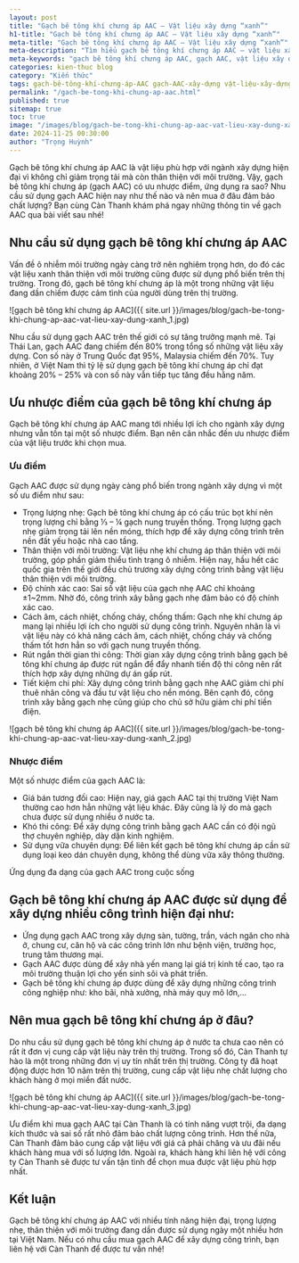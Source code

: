 ```yaml
---
layout: post
title: "Gạch bê tông khí chưng áp AAC – Vật liệu xây dựng “xanh”"
h1-title: "Gạch bê tông khí chưng áp AAC – Vật liệu xây dựng “xanh”"
meta-title: "Gạch bê tông khí chưng áp AAC – Vật liệu xây dựng “xanh”"
meta-description: "Tìm hiểu gạch bê tông khí chưng áp AAC – vật liệu xây dựng “xanh” hiện đại, thân thiện môi trường. Ưu điểm vượt trội, giá cả hợp lý, lựa chọn hàng đầu cho công trình bền vững."
meta-keywords: "gạch bê tông khí chưng áp AAC, gạch AAC, vật liệu xây dựng xanh, gạch thân thiện môi trường, gạch xây dựng hiện đại, ưu điểm gạch AAC, giá gạch AAC"
categories: kien-thuc blog
category: "Kiến thức"
tags: gạch-bê-tông-khí-chưng-áp-AAC gạch-AAC-xây-dựng vật-liệu-xây-dựng-xanh gạch-thân-thiện-môi-trường gạch-xây-dựng-hiện-đại ưu-điểm-gạch-AAC giá-gạch-bê-tông-khí
permalink: "/gach-be-tong-khi-chung-ap-aac.html"
published: true
sitemap: true
toc: true
image: "/images/blog/gach-be-tong-khi-chung-ap-aac-vat-lieu-xay-dung-xanh_1.jpg"
date: 2024-11-25 00:30:00
author: "Trọng Huỳnh"
---
```


Gạch bê tông khí chưng áp AAC là vật liệu phù hợp với ngành xây dựng hiện đại vì không chỉ giảm trọng tải mà còn thân thiện với môi trường. Vậy, gạch bê tông khí chưng áp (gạch AAC) có ưu nhược điểm, ứng dụng ra sao? Nhu cầu sử dụng gạch AAC hiện nay như thế nào và nên mua ở đâu đảm bảo chất lượng? Bạn cùng Càn Thanh khám phá ngay những thông tin về gạch AAC qua bài viết sau nhé!

## Nhu cầu sử dụng gạch bê tông khí chưng áp AAC

Vấn đề ô nhiễm môi trường ngày càng trở nên nghiêm trọng hơn, do đó các vật liệu xanh thân thiện với môi trường cũng được sử dụng phổ biến trên thị trường. Trong đó, gạch bê tông khí chưng áp là một trong những vật liệu đang dần chiếm được cảm tình của người dùng trên thị trường.

![gạch bê tông khí chưng áp AAC]({{ site.url }}/images/blog/gach-be-tong-khi-chung-ap-aac-vat-lieu-xay-dung-xanh_1.jpg)

Nhu cầu sử dụng gạch AAC trên thế giới có sự tăng trưởng mạnh mẽ. Tại Thái Lan, gạch AAC đang chiếm đến 80% trong tổng số những vật liệu xây dựng. Con số này ở Trung Quốc đạt 95%, Malaysia chiếm đến 70%. Tuy nhiên, ở Việt Nam thì tỷ lệ sử dụng gạch bê tông khí chưng áp chỉ đạt khoảng 20% – 25% và con số này vẫn tiếp tục tăng đều hằng năm.

## Ưu nhược điểm của gạch bê tông khí chưng áp

Gạch bê tông khí chưng áp AAC mang tới nhiều lợi ích cho ngành xây dựng nhưng vẫn tồn tại một số nhược điểm. Bạn nên cân nhắc đến ưu nhược điểm của vật liệu trước khi chọn mua.

### Ưu điểm

Gạch AAC được sử dụng ngày càng phổ biến trong ngành xây dựng vì một số ưu điểm như sau:
- Trọng lượng nhẹ: Gạch bê tông khí chưng áp có cấu trúc bọt khí nên trọng lượng chỉ bằng ⅓ – ¼ gạch nung truyền thống. Trọng lượng gạch nhẹ giảm trọng tải lên nền móng, thích hợp để xây dựng công trình trên nền đất yếu hoặc nhà cao tầng.
- Thân thiện với môi trường: Vật liệu nhẹ khí chưng áp thân thiện với môi trường, góp phần giảm thiểu tình trạng ô nhiễm. Hiện nay, hầu hết các quốc gia trên thế giới đều chủ trương xây dựng công trình bằng vật liệu thân thiện với môi trường.
- Độ chính xác cao: Sai số vật liệu của gạch nhẹ AAC chỉ khoảng ±1\~2mm. Nhờ đó, công trình xây bằng gạch nhẹ đảm bảo có độ chính xác cao.
- Cách âm, cách nhiệt, chống cháy, chống thấm: Gạch nhẹ khí chưng áp mang lại nhiều lợi ích cho người sử dụng công trình. Nguyên nhân là vì vật liệu này có khả năng cách âm, cách nhiệt, chống cháy và chống thấm tốt hơn hẳn so với gạch nung truyền thống.
- Rút ngắn thời gian thi công: Thời gian xây dựng công trình bằng gạch bê tông khí chưng áp được rút ngắn để đẩy nhanh tiến độ thi công nên rất thích hợp xây dựng những dự án gấp rút.
- Tiết kiệm chi phí: Xây dựng công trình bằng gạch nhẹ AAC giảm chi phí thuê nhân công và đầu tư vật liệu cho nền móng. Bên cạnh đó, công trình xây bằng gạch nhẹ cũng giúp cho chủ sở hữu giảm chi phí tiền điện.

![gạch bê tông khí chưng áp AAC]({{ site.url }}/images/blog/gach-be-tong-khi-chung-ap-aac-vat-lieu-xay-dung-xanh_2.jpg)

### Nhược điểm

Một số nhược điểm của gạch AAC là:
- Giá bán tương đối cao: Hiện nay, giá gạch AAC tại thị trường Việt Nam thường cao hơn hẳn những vật liệu khác. Đây cũng là lý do mà gạch chưa được sử dụng nhiều ở nước ta.
- Khó thi công: Để xây dựng công trình bằng gạch AAC cần có đội ngũ thợ chuyên nghiệp, dày dặn kinh nghiệm.
- Sử dụng vữa chuyên dụng: Để liên kết gạch bê tông khí chưng áp cần sử dụng loại keo dán chuyên dụng, không thể dùng vữa xây thông thường.

Ứng dụng đa dạng của gạch AAC trong cuộc sống

## Gạch bê tông khí chưng áp AAC được sử dụng để xây dựng nhiều công trình hiện đại như:

- Ứng dụng gạch AAC trong xây dựng sàn, tường, trần, vách ngăn cho nhà ở, chung cư, căn hộ và các công trình lớn như bệnh viện, trường học, trung tâm thương mại.
- Gạch AAC được dùng để xây nhà yến mang lại giá trị kinh tế cao, tạo ra môi trường thuận lợi cho yến sinh sôi và phát triển.
- Gạch bê tông khí chưng áp được dùng để xây dựng những công trình công nghiệp như: kho bãi, nhà xưởng, nhà máy quy mô lớn,…

## Nên mua gạch bê tông khí chưng áp ở đâu?

Do nhu cầu sử dụng gạch bê tông khí chưng áp ở nước ta chưa cao nên có rất ít đơn vị cung cấp vật liệu này trên thị trường. Trong số đó, Càn Thanh tự hào là một trong những đơn vị uy tín nhất trên thị trường. Công ty đã hoạt động được hơn 10 năm trên thị trường, cung cấp vật liệu nhẹ chất lượng cho khách hàng ở mọi miền đất nước.

![gạch bê tông khí chưng áp AAC]({{ site.url }}/images/blog/gach-be-tong-khi-chung-ap-aac-vat-lieu-xay-dung-xanh_3.jpg)

Ưu điểm khi mua gạch AAC tại Càn Thanh là có tính năng vượt trội, đa dạng kích thước và sai số rất nhỏ đảm bảo chất lượng công trình. Hơn thế nữa, Càn Thanh đảm bảo cung cấp vật liệu với giá cả phải chăng và ưu đãi nếu khách hàng mua với số lượng lớn. Ngoài ra, khách hàng khi liên hệ với công ty Càn Thanh sẽ được tư vấn tận tình để chọn mua được vật liệu phù hợp nhất.

## Kết luận

Gạch bê tông khí chưng áp AAC với nhiều tính năng hiện đại, trọng lượng nhẹ, thân thiện với môi trường đang dần được sử dụng ngày một nhiều hơn tại Việt Nam. Nếu có nhu cầu mua gạch AAC để xây dựng công trình, bạn liên hệ với Càn Thanh để được tư vấn nhé!
